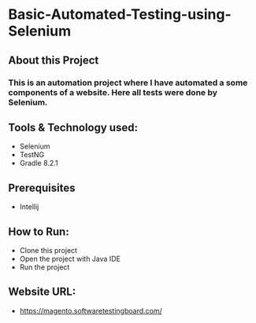 # Basic-Automated-Testing-using-Selenium

## About this Project
### This is an automation project where I have automated a some components of a website. Here all tests were done by Selenium.

## Tools & Technology used:
- Selenium
- TestNG
- Gradle 8.2.1

## Prerequisites
- Intellij

## How to Run:
- Clone this project
- Open the project with Java IDE
- Run the project


## Website URL:
- https://magento.softwaretestingboard.com/

